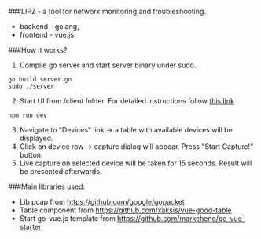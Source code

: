 ###LIPZ - a tool for network monitoring and troubleshooting.

- backend - golang,
- frontend - vue.js

###How it works?
1. Compile go server and start server binary under sudo.
```
go build server.go
sudo ./server
```
2. Start UI from /client folder. For detailed instructions follow [this link](client/README.md)
```
npm run dev
```
3. Navigate to "Devices" link -> a table with available devices will be displayed.
4. Click on device row -> capture dialog will appear. Press "Start Capture!" button.
5. Live capture on selected device will be taken for 15 seconds. Result will be presented afterwards.

###Main libraries used:
- Lib pcap from https://github.com/google/gopacket <br>
- Table component from https://github.com/xaksis/vue-good-table <br>
- Start go-vue.js template from https://github.com/markcheno/go-vue-starter <br>
